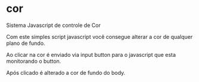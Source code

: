 # cor
 Sistema Javascript de controle de Cor

 Com este simples script javascript você consegue alterar a cor de qualquer plano de fundo. 

 Ao clicar na cor é enviado via input button para o javascript que esta monitorando o button. 

 Após clicado é alterado a cor de fundo do body.
